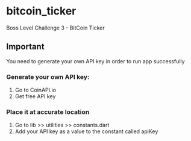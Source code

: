 # bitcoin_ticker

Boss Level Challenge 3 - BitCoin Ticker

## Important

You need to generate your own API key in order to run app successfully

### Generate your own API key:
1. Go to CoinAPI.io
2. Get free API key

### Place it at accurate location
1. Go to lib >> utilities >> constants.dart
2. Add your API key as a value to the constant called apiKey
